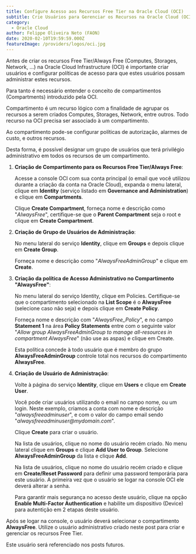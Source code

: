 ```yaml
---
title: Configure Acesso aos Recursos Free Tier na Oracle Cloud (OCI)
subtitle: Crie Usuários para Gerenciar os Recursos na Oracle Cloud (OCI).
category:
  - Oracle Cloud
author: Felippe Oliveira Neto (FAON)
date: 2020-02-10T19:59:59.000Z
featureImage: /providers/logos/oci.jpg
---
```


Antes de criar os recursos Free Tier/Always Free (Computes, Storages, Network, ...) na Oracle Cloud Infrastructure (OCI) é importante criar usuários e configurar políticas de acesso para que estes usuários possam administrar estes recursos.

Para tanto é necessário entender o conceito de compartimentos (Compartments) introduzido pela OCI.

Compartimento é um recurso lógico com a finalidade de agrupar os recursos a serem criados Computes, Storages, Network, entre outros. Todo recurso na OCI precisa ser associado à um compartimento.

Ao compartimento pode-se configurar políticas de autorização, alarmes de custo, e outros recursos.

Desta forma, é possível designar um grupo de usuários que terá privilégio administrativo em todos os recursos de um compartimento.

1. **Criação de Compartimento para os Recursos Free Tier/Always Free**:

    Acesse a console OCI com sua conta principal (o email que você utilizou durante a criação da conta na Oracle Cloud), expanda o menu lateral, clique em **Identity** (serviço listado em **Governance and Administration**) e clique em **Compartments**.

    Clique **Create Compartment**, forneça nome e descrição como "_AlwaysFree_", certifique-se que o **Parent Compartment** seja o root e clique em **Create Compartment**.

2. **Criação de Grupo de Usuários de Administração**:

    No menu lateral do serviço **Identity**, clique em **Groups** e depois clique em **Create Group**.

    Forneça nome e descrição como "_AlwaysFreeAdminGroup_" e clique em **Create**.

3. **Criação da política de Acesso Administrativo no Compartimento "AlwaysFree"**:

    No menu lateral do serviço Identity, clique em Policies. Certifique-se que o compartimento selecionado na **List Scope** é o **AlwaysFree** (selecione caso não seja) e depois clique em **Create Policy**.

    Forneça nome e descrição com "_AlwaysFree_Policy_", e no campo **Statement 1** na área **Policy Statements** entre com o seguinte valor "_Allow group AlwaysFreeAdminGroup to manage all-resources in compartment AlwaysFree_" (não use as aspas) e clique em Create.

    Esta política concede à todo usuário que é membro do grupo **AlwaysFreeAdminGroup** controle total nos recursos do compartimento **AlwaysFree**.

4. **Criação de Usuário de Administração**:

    Volte à página do serviço **Identity**, clique em **Users** e clique em **Create User**.

    Você pode criar usuários utilizando o email no campo nome, ou um login. Neste exemplo, criamos a conta com nome e descrição "_alwaysfreeadminuser_",  e com o valor do campo email sendo "_alwaysfreeadminuser@mydomain.com_".

    Clique **Create** para criar o usuário.

    Na lista de usuários, clique no nome do usuário recém criado. No menu lateral clique em **Groups** e clique **Add User to Group**. Selecione **AlwaysFreeAdminGroup** da lista e clique **Add**.

    Na lista de usuários, clique no nome do usuário recém criado e clique em **Create/Reset Password** para definir uma password temporária para este usuário. A primeira vez que o usuário se logar na console OCI ele deverá alterar a senha.

    Para garantir mais segurança no acesso deste usuário, clique na opção **Enable Multi-Factor Authentication** e habilite um dispositivo (Device) para autentição em 2 etapas deste usuário.

Após se logar na console, o usuário deverá selecionar o compartimento **AlwaysFree**. Utilize o usuário administrativo criado neste post para criar e gerenciar os recursos Free Tier.

Este usuário será referenciado nos posts futuros.
